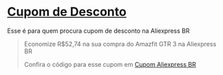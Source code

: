 # [Cupom de Desconto](https://github.com/CupomDeDesconto/Promocoes/blob/main/README.md)
Esse é para quem procura cupom de desconto na Aliexpress BR 
<blockquote cite="https://asasdodesconto.com/desconto/economize-rs5274-na-sua-compra-do-amazfit-gtr-3-na-aliexpress-br-2218069"><p>Economize R$52,74 na sua compra do Amazfit GTR 3 na Aliexpress BR</p><footer>Confira o código para esse cupom em <a href="https://asasdodesconto.com/desconto/economize-rs5274-na-sua-compra-do-amazfit-gtr-3-na-aliexpress-br-2218069">Cupom Aliexpress BR </a></footer></blockquote>